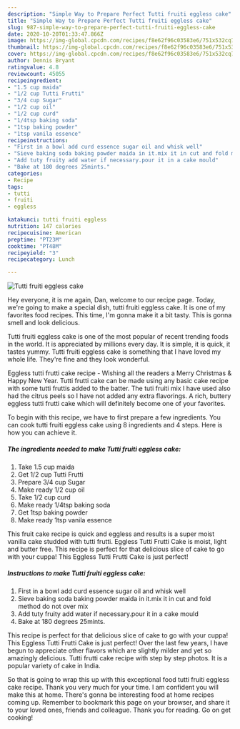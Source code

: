 ```yaml
---
description: "Simple Way to Prepare Perfect Tutti fruiti eggless cake"
title: "Simple Way to Prepare Perfect Tutti fruiti eggless cake"
slug: 987-simple-way-to-prepare-perfect-tutti-fruiti-eggless-cake
date: 2020-10-20T01:33:47.866Z
image: https://img-global.cpcdn.com/recipes/f8e62f96c03583e6/751x532cq70/tutti-fruiti-eggless-cake-recipe-main-photo.jpg
thumbnail: https://img-global.cpcdn.com/recipes/f8e62f96c03583e6/751x532cq70/tutti-fruiti-eggless-cake-recipe-main-photo.jpg
cover: https://img-global.cpcdn.com/recipes/f8e62f96c03583e6/751x532cq70/tutti-fruiti-eggless-cake-recipe-main-photo.jpg
author: Dennis Bryant
ratingvalue: 4.8
reviewcount: 45055
recipeingredient:
- "1.5 cup maida"
- "1/2 cup Tutti Frutti"
- "3/4 cup Sugar"
- "1/2 cup oil"
- "1/2 cup curd"
- "1/4tsp baking soda"
- "1tsp baking powder"
- "1tsp vanila essence"
recipeinstructions:
- "First in a bowl add curd essence sugar oil and whisk well"
- "Sieve baking soda baking powder maida in it.mix it in cut and fold method do not over mix"
- "Add tuty fruity add water if necessary.pour it in a cake mould"
- "Bake at 180 degrees 25mints."
categories:
- Recipe
tags:
- tutti
- fruiti
- eggless

katakunci: tutti fruiti eggless 
nutrition: 147 calories
recipecuisine: American
preptime: "PT23M"
cooktime: "PT48M"
recipeyield: "3"
recipecategory: Lunch

---
```



![Tutti fruiti eggless cake](https://img-global.cpcdn.com/recipes/f8e62f96c03583e6/751x532cq70/tutti-fruiti-eggless-cake-recipe-main-photo.jpg)

Hey everyone, it is me again, Dan, welcome to our recipe page. Today, we're going to make a special dish, tutti fruiti eggless cake. It is one of my favorites food recipes. This time, I'm gonna make it a bit tasty. This is gonna smell and look delicious.

Tutti fruiti eggless cake is one of the most popular of recent trending foods in the world. It is appreciated by millions every day. It is simple, it is quick, it tastes yummy. Tutti fruiti eggless cake is something that I have loved my whole life. They're fine and they look wonderful.

Eggless tutti frutti cake recipe - Wishing all the readers a Merry Christmas &amp; Happy New Year. Tutti frutti cake can be made using any basic cake recipe with some tutti fruttis added to the batter. The tuti fruiti mix I have used also had the citrus peels so I have not added any extra flavorings. A rich, buttery eggless tutti frutti cake which will definitely become one of your favorites.


To begin with this recipe, we have to first prepare a few ingredients. You can cook tutti fruiti eggless cake using 8 ingredients and 4 steps. Here is how you can achieve it.

<!--inarticleads1-->

##### The ingredients needed to make Tutti fruiti eggless cake:

1. Take 1.5 cup maida
1. Get 1/2 cup Tutti Frutti
1. Prepare 3/4 cup Sugar
1. Make ready 1/2 cup oil
1. Take 1/2 cup curd
1. Make ready 1/4tsp baking soda
1. Get 1tsp baking powder
1. Make ready 1tsp vanila essence


This fruit cake recipe is quick and eggless and results is a super moist vanilla cake studded with tutti frutti. Eggless Tutti Frutti Cake is moist, light and butter free. This recipe is perfect for that delicious slice of cake to go with your cuppa! This Eggless Tutti Frutti Cake is just perfect! 

<!--inarticleads2-->

##### Instructions to make Tutti fruiti eggless cake:

1. First in a bowl add curd essence sugar oil and whisk well
1. Sieve baking soda baking powder maida in it.mix it in cut and fold method do not over mix
1. Add tuty fruity add water if necessary.pour it in a cake mould
1. Bake at 180 degrees 25mints.


This recipe is perfect for that delicious slice of cake to go with your cuppa! This Eggless Tutti Frutti Cake is just perfect! Over the last few years, I have begun to appreciate other flavors which are slightly milder and yet so amazingly delicious. Tutti frutti cake recipe with step by step photos. It is a popular variety of cake in India. 

So that is going to wrap this up with this exceptional food tutti fruiti eggless cake recipe. Thank you very much for your time. I am confident you will make this at home. There's gonna be interesting food at home recipes coming up. Remember to bookmark this page on your browser, and share it to your loved ones, friends and colleague. Thank you for reading. Go on get cooking!
